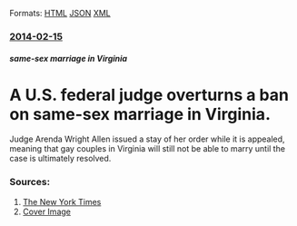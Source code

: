 
Formats: [HTML](/news/2014/02/15/a-u-s-federal-judge-overturns-a-ban-on-same-sex-marriage-in-virginia.html)  [JSON](/news/2014/02/15/a-u-s-federal-judge-overturns-a-ban-on-same-sex-marriage-in-virginia.json)  [XML](/news/2014/02/15/a-u-s-federal-judge-overturns-a-ban-on-same-sex-marriage-in-virginia.xml)  

### [2014-02-15](/news/2014/02/15/index.md)

##### same-sex marriage in Virginia
# A U.S. federal judge overturns a ban on same-sex marriage in Virginia. 

Judge Arenda Wright Allen issued a stay of her order while it is appealed, meaning that gay couples in Virginia will still not be able to marry until the case is ultimately resolved.


### Sources:

1. [The New York Times](https://www.nytimes.com/2014/02/14/us/federal-judge-overturns-virginias-same-sex-marriage-ban.html)
1. [Cover Image](https://static01.nyt.com/images/2014/02/15/nyregion/VIRGINIAweb/VIRGINIAweb-videoSixteenByNine1050.jpg)
